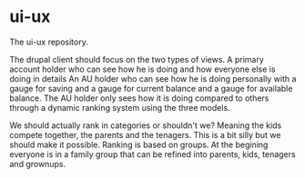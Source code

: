 # ui-ux
The ui-ux repository.

The drupal client should focus on the two types of views.
A primary account holder who can see how he is doing and how everyone else is doing in details
An AU holder who can see how he is doing personally with a gauge for saving and a gauge for current balance and a gauge for available balance. The AU holder only sees how it is doing compared to others through a dynamic ranking system using the three models.

We should actually rank in categories or shouldn't we? Meaning the kids compete together, the parents and the tenagers. This is a bit silly but we should make it possible. Ranking is based on groups. At the begining everyone is in a family group that can be refined into parents, kids, tenagers and grownups.
